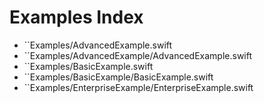 # Examples Index

- ``Examples/AdvancedExample.swift
- ``Examples/AdvancedExample/AdvancedExample.swift
- ``Examples/BasicExample.swift
- ``Examples/BasicExample/BasicExample.swift
- ``Examples/EnterpriseExample/EnterpriseExample.swift
